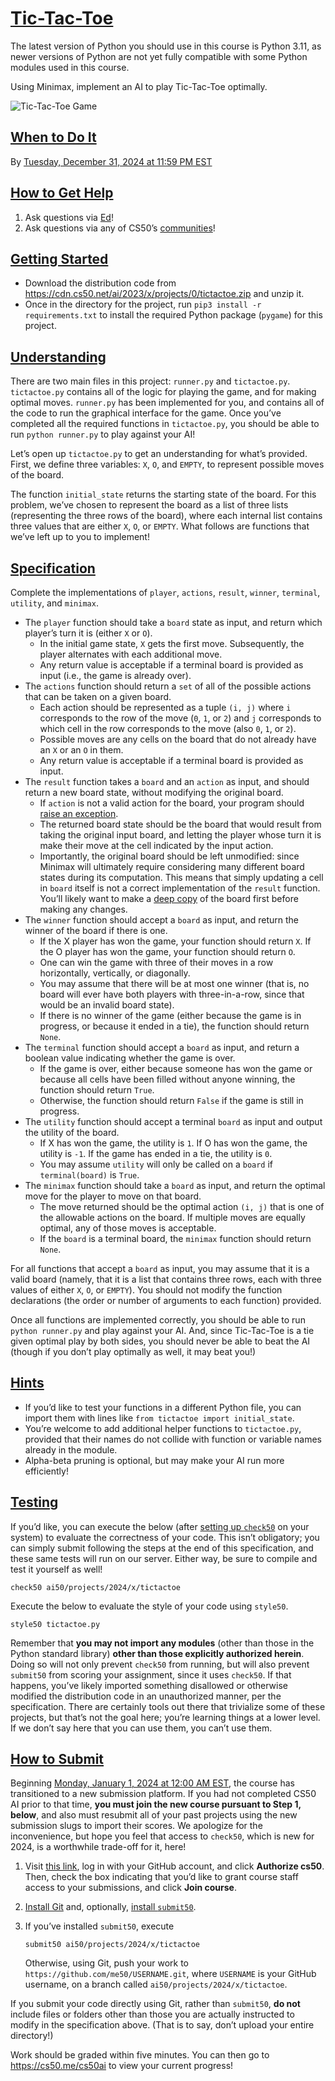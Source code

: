# [Tic-Tac-Toe](#tic-tac-toe)

The latest version of Python you should use in this course is Python
3.11, as newer versions of Python are not yet fully compatible with some
Python modules used in this course.

Using Minimax, implement an AI to play Tic-Tac-Toe optimally.

![Tic-Tac-Toe Game](https://cs50.harvard.edu/ai/2024/projects/0/tictactoe/images/game.png)

## [When to Do It](#when-to-do-it)

By <a href="https://time.cs50.io/20241231T235900-0500"
data-local="2024-12-31T23:59:00-05:00">Tuesday, December 31, 2024 at
11:59 PM EST</a>

## [How to Get Help](#how-to-get-help)

1. Ask questions via [Ed](https://cs50.edx.org/ed)!
2. Ask questions via any of CS50’s
    [communities](../../../communities/)!

## [Getting Started](#getting-started)

- Download the distribution code from
    <https://cdn.cs50.net/ai/2023/x/projects/0/tictactoe.zip> and unzip
    it.
- Once in the directory for the project,
    run `pip3 install -r requirements.txt` to install the required
    Python package (`pygame`) for this project.

## [Understanding](#understanding)

There are two main files in this project: `runner.py` and
`tictactoe.py`. `tictactoe.py` contains all of the logic for playing the
game, and for making optimal moves. `runner.py` has been implemented for
you, and contains all of the code to run the graphical interface for the
game. Once you’ve completed all the required functions in
`tictactoe.py`, you should be able to run `python runner.py` to play
against your AI!

Let’s open up `tictactoe.py` to get an understanding for what’s
provided. First, we define three variables: `X`, `O`, and `EMPTY`, to
represent possible moves of the board.

The function `initial_state` returns the starting state of the board.
For this problem, we’ve chosen to represent the board as a list of three
lists (representing the three rows of the board), where each internal
list contains three values that are either `X`, `O`, or `EMPTY`. What
follows are functions that we’ve left up to you to implement!

## [Specification](#specification)

Complete the implementations of `player`, `actions`, `result`, `winner`,
`terminal`, `utility`, and `minimax`.

- The `player` function should take a
    `board` state as input, and return which player’s turn it is (either
    `X` or `O`).
  - In the initial game state, `X` gets
        the first move. Subsequently, the player alternates with each
        additional move.
  - Any return value is acceptable if a
        terminal board is provided as input (i.e., the game is already
        over).
- The `actions` function should return a
    `set` of all of the possible actions that can be taken on a given
    board.
  - Each action should be represented as
        a tuple `(i, j)` where `i` corresponds to the row of the move
        (`0`, `1`, or `2`) and `j` corresponds to which cell in the row
        corresponds to the move (also `0`, `1`, or `2`).
  - Possible moves are any cells on the
        board that do not already have an `X` or an `O` in them.
  - Any return value is acceptable if a
        terminal board is provided as input.
- The `result` function takes a `board` and
    an `action` as input, and should return a new board state, without
    modifying the original board.
  - If `action` is not a valid action for
        the board, your program should [raise an
        exception](https://docs.python.org/3/tutorial/errors.html#raising-exceptions).
  - The returned board state should be
        the board that would result from taking the original input
        board, and letting the player whose turn it is make their move
        at the cell indicated by the input action.
  - Importantly, the original board
        should be left unmodified: since Minimax will ultimately require
        considering many different board states during its computation.
        This means that simply updating a cell in `board` itself is not
        a correct implementation of the `result` function. You’ll likely
        want to make a [deep
        copy](https://docs.python.org/3/library/copy.html#copy.deepcopy)
        of the board first before making any changes.
- The `winner` function should accept a
    `board` as input, and return the winner of the board if there is
    one.
  - If the X player has won the game,
        your function should return `X`. If the O player has won the
        game, your function should return `O`.
  - One can win the game with three of
        their moves in a row horizontally, vertically, or diagonally.
  - You may assume that there will be at
        most one winner (that is, no board will ever have both players
        with three-in-a-row, since that would be an invalid board
        state).
  - If there is no winner of the game
        (either because the game is in progress, or because it ended in
        a tie), the function should return `None`.
- The `terminal` function should accept a
    `board` as input, and return a boolean value indicating whether the
    game is over.
  - If the game is over, either because
        someone has won the game or because all cells have been filled
        without anyone winning, the function should return `True`.
  - Otherwise, the function should return
        `False` if the game is still in progress.
- The `utility` function should accept a
    terminal `board` as input and output the utility of the board.
  - If X has won the game, the utility is
        `1`. If O has won the game, the utility is `-1`. If the game has
        ended in a tie, the utility is `0`.
  - You may assume `utility` will only be
        called on a `board` if `terminal(board)` is `True`.
- The `minimax` function should take a
    `board` as input, and return the optimal move for the player to move
    on that board.
  - The move returned should be the
        optimal action `(i, j)` that is one of the allowable actions on
        the board. If multiple moves are equally optimal, any of those
        moves is acceptable.
  - If the `board` is a terminal board,
        the `minimax` function should return `None`.

For all functions that accept a `board` as input, you may assume that it
is a valid board (namely, that it is a list that contains three rows,
each with three values of either `X`, `O`, or `EMPTY`). You should not
modify the function declarations (the order or number of arguments to
each function) provided.

Once all functions are implemented correctly, you should be able to run
`python runner.py` and play against your AI. And, since Tic-Tac-Toe is a
tie given optimal play by both sides, you should never be able to beat
the AI (though if you don’t play optimally as well, it may beat you!)

## [Hints](#hints)

- If you’d like to test your functions in a
    different Python file, you can import them with lines like
    `from tictactoe import initial_state`.
- You’re welcome to add additional helper
    functions to `tictactoe.py`, provided that their names do not
    collide with function or variable names already in the module.
- Alpha-beta pruning is optional, but may
    make your AI run more efficiently!

## [Testing](#testing)

If you’d like, you can execute the below (after [setting up
`check50`](https://cs50.readthedocs.io/projects/check50/en/latest/index.html)
on your system) to evaluate the correctness of your code. This isn’t
obligatory; you can simply submit following the steps at the end of this
specification, and these same tests will run on our server. Either way,
be sure to compile and test it yourself as well!

``` highlight
check50 ai50/projects/2024/x/tictactoe
```

Execute the below to evaluate the style of your code using `style50`.

``` highlight
style50 tictactoe.py
```

Remember that **you may not import any modules** (other than those in
the Python standard library) **other than those explicitly authorized
herein**. Doing so will not only prevent `check50` from running, but
will also prevent `submit50` from scoring your assignment, since it uses
`check50`. If that happens, you’ve likely imported something disallowed
or otherwise modified the distribution code in an unauthorized manner,
per the specification. There are certainly tools out there that
trivialize some of these projects, but that’s not the goal here; you’re
learning things at a lower level. If we don’t say here that you can use
them, you can’t use them.

## [How to Submit](#how-to-submit)

Beginning
<a href="https://time.cs50.io/20240101T000000-0500" class="alert-link"
data-local="2024-01-01T00:00:00-05:00">Monday, January 1, 2024 at 12:00
AM EST</a>, the course has transitioned to a new submission platform. If
you had not completed CS50 AI prior to that time, **you must join the
new course pursuant to Step 1, below**, and also must resubmit all of
your past projects using the new submission slugs to import their
scores. We apologize for the inconvenience, but hope you feel that
access to `check50`, which is new for 2024, is a worthwhile trade-off
for it, here!

1. Visit [this
    link](https://submit.cs50.io/invites/d03c31aef1984c29b5e7b268c3a87b7b),
    log in with your GitHub account, and click **Authorize cs50**. Then,
    check the box indicating that you’d like to grant course staff
    access to your submissions, and click **Join course**.

2. [Install Git](https://git-scm.com/downloads) and, optionally,
    [install `submit50`](https://cs50.readthedocs.io/submit50/).

3. If you’ve installed `submit50`, execute

    ``` highlight
    submit50 ai50/projects/2024/x/tictactoe
    ```

    Otherwise, using Git, push your work to
    `https://github.com/me50/USERNAME.git`, where `USERNAME` is your
    GitHub username, on a branch called
    `ai50/projects/2024/x/tictactoe`.

If you submit your code directly using Git, rather than `submit50`, **do
not** include files or folders other than those you are actually
instructed to modify in the specification above. (That is to say, don’t
upload your entire directory!)

Work should be graded within five minutes. You can then go to
<https://cs50.me/cs50ai> to view your current progress!
